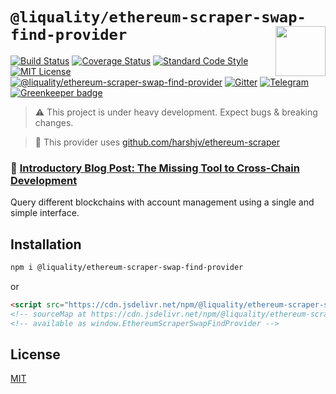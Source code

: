 # `@liquality/ethereum-scraper-swap-find-provider` <img align="right" src="https://raw.githubusercontent.com/liquality/chainabstractionlayer/master/liquality-logo.png" height="80px" />

[![Build Status](https://travis-ci.com/liquality/chainabstractionlayer.svg?branch=master)](https://travis-ci.com/liquality/chainabstractionlayer)
[![Coverage Status](https://coveralls.io/repos/github/liquality/chainabstractionlayer/badge.svg?branch=master)](https://coveralls.io/github/liquality/chainabstractionlayer?branch=master)
[![Standard Code Style](https://img.shields.io/badge/codestyle-standard-brightgreen.svg)](https://github.com/standard/standard)
[![MIT License](https://img.shields.io/badge/license-MIT-brightgreen.svg)](../../LICENSE.md)
[![@liquality/ethereum-scraper-swap-find-provider](https://img.shields.io/npm/dt/@liquality/ethereum-scraper-swap-find-provider.svg)](https://npmjs.com/package/@liquality/ethereum-scraper-swap-find-provider)
[![Gitter](https://img.shields.io/gitter/room/liquality/Lobby.svg)](https://gitter.im/liquality/Lobby?source=orgpage)
[![Telegram](https://img.shields.io/badge/chat-on%20telegram-blue.svg)](https://t.me/Liquality) [![Greenkeeper badge](https://badges.greenkeeper.io/liquality/chainabstractionlayer.svg)](https://greenkeeper.io/)

> :warning: This project is under heavy development. Expect bugs & breaking changes.

> :hammer: This provider uses [github.com/harshjv/ethereum-scraper](https://github.com/harshjv/ethereum-scraper)

### :pencil: [Introductory Blog Post: The Missing Tool to Cross-Chain Development](https://medium.com/liquality/the-missing-tool-to-cross-chain-development-2ebfe898efa1)

Query different blockchains with account management using a single and simple interface.

## Installation

```bash
npm i @liquality/ethereum-scraper-swap-find-provider
```

or

```html
<script src="https://cdn.jsdelivr.net/npm/@liquality/ethereum-scraper-swap-find-provider@0.2.3/dist/ethereum-scraper-swap-find-provider.min.js"></script>
<!-- sourceMap at https://cdn.jsdelivr.net/npm/@liquality/ethereum-scraper-swap-find-provider@0.2.3/dist/ethereum-scraper-swap-find-provider.min.js.map -->
<!-- available as window.EthereumScraperSwapFindProvider -->
```

## License

[MIT](../../LICENSE.md)
